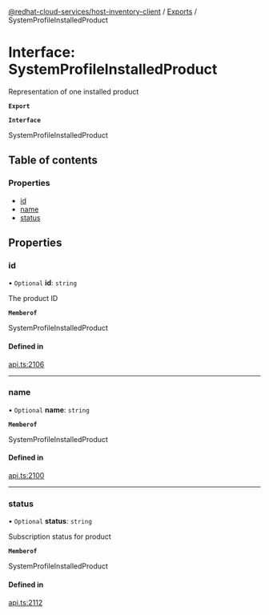 [@redhat-cloud-services/host-inventory-client](../README.md) / [Exports](../modules.md) / SystemProfileInstalledProduct

# Interface: SystemProfileInstalledProduct

Representation of one installed product

**`Export`**

**`Interface`**

SystemProfileInstalledProduct

## Table of contents

### Properties

- [id](SystemProfileInstalledProduct.md#id)
- [name](SystemProfileInstalledProduct.md#name)
- [status](SystemProfileInstalledProduct.md#status)

## Properties

### id

• `Optional` **id**: `string`

The product ID

**`Memberof`**

SystemProfileInstalledProduct

#### Defined in

[api.ts:2106](https://github.com/mkholjuraev/javascript-clients/blob/master/packages/host-inventory/api.ts#L2106)

___

### name

• `Optional` **name**: `string`

**`Memberof`**

SystemProfileInstalledProduct

#### Defined in

[api.ts:2100](https://github.com/mkholjuraev/javascript-clients/blob/master/packages/host-inventory/api.ts#L2100)

___

### status

• `Optional` **status**: `string`

Subscription status for product

**`Memberof`**

SystemProfileInstalledProduct

#### Defined in

[api.ts:2112](https://github.com/mkholjuraev/javascript-clients/blob/master/packages/host-inventory/api.ts#L2112)
